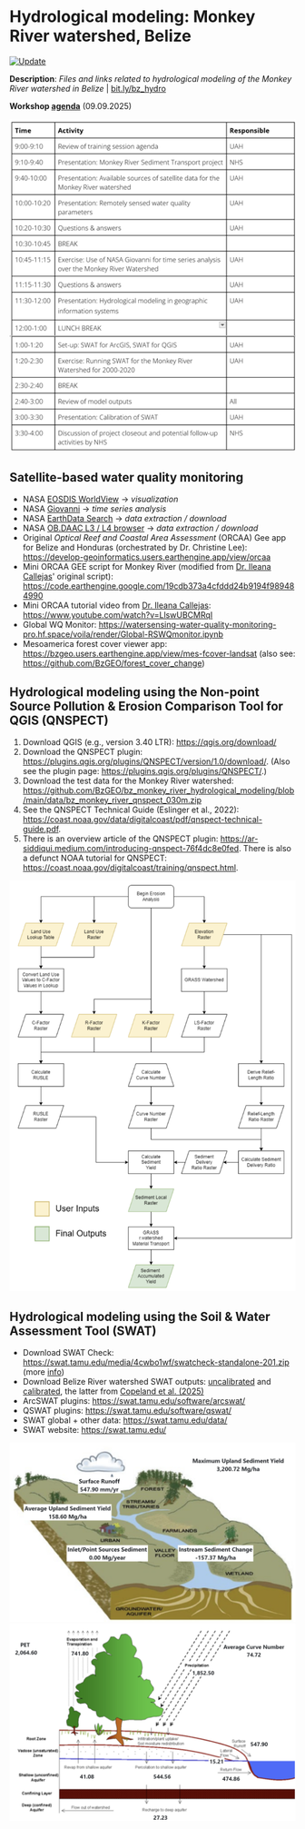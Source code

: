 # Hydrological modeling: Monkey River watershed, Belize
[![Update](https://img.shields.io/github/last-commit/bzgeo/bz_monkey_river_hydrological_modeling?label=repo%20last%20updated&style=flat-square)](https://github.com/BzGEO/bz_monkey_river_hydrological_modeling)

**Description**: *Files and links related to hydrological modeling of the Monkey River watershed in Belize* | [bit.ly/bz_hydro](https://bit.ly/bz_hydro)

**Workshop [agenda](https://docs.google.com/document/d/1tLAI79wB3mt5phLMQgXYLCnv0hGTdHAUnG4LiGdU5H0/edit?tab=t.0)** (09.09.2025)

![](https://github.com/BzGEO/bz_monkey_river_hydrological_modeling/blob/main/_graphics/workshop_agenda_2025-09-09a.png)

## Satellite-based water quality monitoring

* NASA [EOSDIS WorldView](https://worldview.earthdata.nasa.gov/) -> *visualization*
* NASA [Giovanni](https://giovanni.gsfc.nasa.gov/giovanni/) -> *time series analysis*
* NASA [EarthData Search](https://search.earthdata.nasa.gov/search) -> *data extraction / download*
* NASA [OB.DAAC L3 / L4 browser](https://oceandata.sci.gsfc.nasa.gov/l3/) -> *data extraction / download*
* Original *Optical Reef and Coastal Area Assessment* (ORCAA) Gee app for Belize and Honduras (orchestrated by Dr. Christine Lee): https://develop-geoinformatics.users.earthengine.app/view/orcaa
* Mini ORCAA GEE script for Monkey River (modified from [Dr. Ileana Callejas](https://github.com/iacallejas)' original script): https://code.earthengine.google.com/19cdb373a4cfddd24b9194f989484990
* Mini ORCAA tutorial video from [Dr. Ileana Callejas](https://github.com/iacallejas): https://www.youtube.com/watch?v=LlswUBCMRqI
* Global WQ Monitor: https://watersensing-water-quality-monitoring-pro.hf.space/voila/render/Global-RSWQmonitor.ipynb
* Mesoamerica forest cover viewer app: https://bzgeo.users.earthengine.app/view/mes-fcover-landsat (also see: https://github.com/BzGEO/forest_cover_change)

## Hydrological modeling using the Non-point Source Pollution & Erosion Comparison Tool for QGIS (QNSPECT)
1. Download QGIS (e.g., version 3.40 LTR): https://qgis.org/download/
2. Download the QNSPECT plugin: https://plugins.qgis.org/plugins/QNSPECT/version/1.0/download/. (Also see the plugin page: https://plugins.qgis.org/plugins/QNSPECT/.)
3. Download the test data for the Monkey River watershed: https://github.com/BzGEO/bz_monkey_river_hydrological_modeling/blob/main/data/bz_monkey_river_qnspect_030m.zip
4. See the QNSPECT Technical Guide (Eslinger et al., 2022): https://coast.noaa.gov/data/digitalcoast/pdf/qnspect-technical-guide.pdf.
5. There is an overview article of the QNSPECT plugin: https://ar-siddiqui.medium.com/introducing-qnspect-76f4dc8e0fed. There is also a defunct NOAA tutorial for QNSPECT: https://coast.noaa.gov/digitalcoast/training/qnspect.html.

![](https://github.com/BzGEO/bz_monkey_river_hydrological_modeling/blob/main/_graphics/workflow_rusle_new2.png)

## Hydrological modeling using the Soil & Water Assessment Tool (SWAT)

* Download SWAT Check: https://swat.tamu.edu/media/4cwbo1wf/swatcheck-standalone-201.zip (more [info](https://swat.tamu.edu/software/swat-check/))
* Download Belize River watershed SWAT outputs: [uncalibrated](https://github.com/BzGEO/bz_monkey_river_hydrological_modeling/blob/main/data/bz_river_1991_2010_uncalibrated.zip) and [calibrated](https://drive.google.com/file/d/1iS9CM9juppeMwIiVN9oC80iV0ibfhLtj/view?usp=drive_link), the latter from [Copeland et al. (2025)](https://www.mdpi.com/2073-4441/17/13/1915)
* ArcSWAT plugins: https://swat.tamu.edu/software/arcswat/
* QSWAT plugins: https://swat.tamu.edu/software/qswat/
* SWAT global + other data: https://swat.tamu.edu/data/
* SWAT website: https://swat.tamu.edu/

![](https://github.com/BzGEO/bz_monkey_river_hydrological_modeling/blob/main/_graphics/swatcheck_bzr_erosion.png)
![](https://github.com/BzGEO/bz_monkey_river_hydrological_modeling/blob/main/_graphics/swatcheck_bzr_hydro.png)
